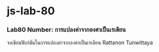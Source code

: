 # js-lab-80
### Lab80 Number: การแปลงค่าจากองศาเป็นเรเดียน
จงเขียนฟังก์ชันในการแปลงค่าจากองศาเป็นเรเดียน
Rattanon Tunwittaya

